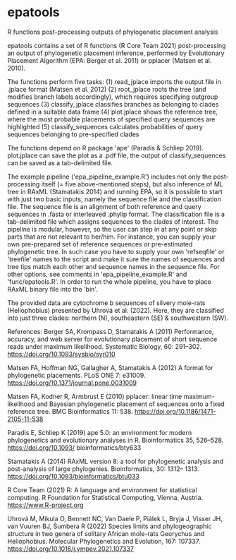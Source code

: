 # epatools
R functions post-processing outputs of phylogenetic placement analysis

epatools contains a set of R functions (R Core Team 2021) post-processing an output of phylogenetic placement inference, performed by Evolutionary Placement Algorithm (EPA: Berger et al. 2011) or pplacer (Matsen et al. 2010).

The functions perform five tasks:
(1) read_jplace imports the output file in .jplace format (Matsen et al. 2012)
(2) root_jplace roots the tree (and modifies branch labels accordingly), which requires specifying outgroup sequences
(3) classify_jplace classifies branches as belonging to clades defined in a suitable data frame
(4) plot.jplace shows the reference tree, where the most probable placements of specified query sequences are highlighted
(5) classify_sequences calculates probabilities of query sequences belonging to pre-specified clades

The functions depend on R package 'ape' (Paradis & Schliep 2019). plot.jplace can save the plot as a .pdf file, the output of classify_sequences can be saved as a tab-delimited file.

The example pipeline ('epa_pipeline_example.R') includes not only the post-processing itself (= five above-mentioned steps), but also inference of ML tree in RAxML (Stamatakis 2014) and running EPA, so it is possible to start with just two basic inputs, namely the sequence file and the classification file. The sequence file is an alignment of both reference and query sequences in .fasta or interleaved .phylip format. The classification file is a tab-delimited file which assigns sequences to the clades of interest. The pipeline is modular, however, so the user can step in at any point or skip parts that are not relevant to her/him. For instance, you can supply your own pre-prepared set of reference sequences or pre-estimated phylogenetic tree. In such case you have to supply your own 'refseqfile' or 'treefile' names to the script and make it sure the names of sequences and tree tips match each other and sequence names in the sequence file. For other options, see comments in 'epa_pipeline_example.R' and 'func/epatools.R'. In order to run the whole pipeline, you have to place RAxML binary file into the 'bin'.

The provided data are cytochrome b sequences of silvery mole-rats (Heliophobius) presented by Uhrová et al. (2022). Here, they are classified into just three clades: northern (N), southeastern (SE) & southwestern (SW). 

References:
Berger SA, Krompass D, Stamatakis A (2011) Performance, accuracy, and web server for evolutionary placement of short sequence reads under maximum likelihood. Systematic Biology, 60: 291–302. https://doi.org/10.1093/sysbio/syr010

Matsen FA, Hoffman NG, Gallagher A, Stamatakis A (2012) A format for phylogenetic placements. PLoS ONE 7: e31009. https://doi.org/10.1371/journal.pone.0031009

Matsen FA, Kodner R, Armbrust E (2010) pplacer: linear time maximum-likelihood and Bayesian phylogenetic placement of sequences onto a fixed reference tree. BMC Bioinformatics 11: 538. https://doi.org/10.1186/1471-2105-11-538

Paradis E, Schliep K (2019) ape 5.0: an environment for modern phylogenetics and evolutionary analyses in R. Bioinformatics 35, 526–528. https://doi.org/10.1093/ bioinformatics/bty633

Stamatakis A (2014) RAxML version 8: a tool for phylogenetic analysis and post-analysis of large phylogenies. Bioinformatics, 30: 1312– 1313. https://doi.org/10.1093/bioinformatics/btu033

R Core Team (2021) R: A language and environment for statistical computing. R Foundation for Statistical Computing, Vienna, Austria. https://www.R-project.org

Uhrová M, Mikula O, Bennett NC, Van Daele P, Piálek L, Bryja J, Visser JH, van Vuuren BJ, Šumbera R (2022) Species limits and phylogeographic structure in two genera of solitary African mole-rats Georychus and Heliophobius. Molecular Phylogenetics and Evolution, 167: 107337. https://doi.org/10.1016/j.ympev.2021.107337
